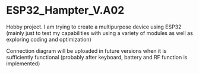 # ESP32_Hampter_V.A02
Hobby project. I am trying to create a multipurpose device using ESP32
(mainly just to test my capabilities with using a variety of modules as well as exploring coding and optimization)

Connection diagram will be uploaded in future versions when it is sufficiently functional (probably after keyboard, battery and RF function is implemented)

